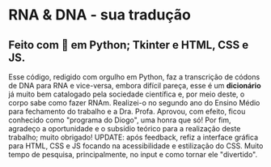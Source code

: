 # RNA & DNA - sua tradução

## Feito com 💖 em Python; Tkinter e HTML, CSS e JS. 

Esse código, redigido com orgulho em Python, faz a transcrição de códons de DNA para RNA e vice-versa, embora difícil pareça, esse é um **dicionário** já muito bem catalogado pela sociedade científica e, por meio deste, o corpo sabe como fazer RNAm.
Realizei-o no segundo ano do Ensino Médio para fechamento do trabalho e a Dra. Profa. Aprovou, com efeito, ficou conhecido como "programa do Diogo", uma honra que só!
Por fim, agradeço a oportunidade e o subsídio teórico para a realização deste trabalho; muito obrigado!
UPDATE: após feedback, refiz a interface gráfica para HTML, CSS e JS focando na acessibilidade e estilização do CSS. Muito tempo de pesquisa, principalmente, no input e como tornar ele "divertido".
